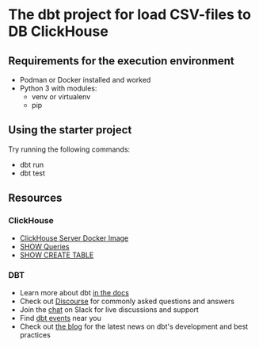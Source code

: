 # The dbt project for load CSV-files to DB ClickHouse

## Requirements for the execution environment

- Podman or Docker installed and worked
- Python 3 with modules:
  - venv or virtualenv
  - pip

## Using the starter project

Try running the following commands:

- dbt run
- dbt test

## Resources

### ClickHouse

- [ClickHouse Server Docker Image](https://hub.docker.com/r/clickhouse/clickhouse-server#!)
- [SHOW Queries](https://clickhouse.com/docs/ru/sql-reference/statements/show)
- [SHOW CREATE TABLE](https://clickhouse.com/docs/ru/sql-reference/statements/show#show-create-table)

### DBT

- Learn more about dbt [in the docs](https://docs.getdbt.com/docs/introduction)
- Check out [Discourse](https://discourse.getdbt.com/) for commonly asked questions and answers
- Join the [chat](https://community.getdbt.com/) on Slack for live discussions and support
- Find [dbt events](https://events.getdbt.com) near you
- Check out [the blog](https://blog.getdbt.com/) for the latest news on dbt's development and best practices
